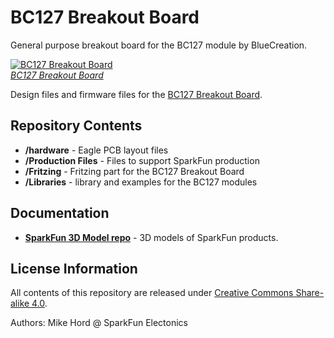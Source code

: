 BC127 Breakout Board
==================

General purpose breakout board for the BC127 module by BlueCreation.

[![BC127 Breakout Board](https://dlnmh9ip6v2uc.cloudfront.net/images/products/1/1/9/2/7/11927-01_medium.jpg)  
*BC127 Breakout Board*](https://www.sparkfun.com/products/11927)

Design files and firmware files for the [BC127 Breakout Board](https://www.sparkfun.com/products/11927).

Repository Contents
-------------------

* **/hardware** - Eagle PCB layout files
* **/Production Files** - Files to support SparkFun production
* **/Fritzing** - Fritzing part for the BC127 Breakout Board
* **/Libraries** - library and examples for the BC127 modules

Documentation
--------------
* **[SparkFun 3D Model repo](https://github.com/sparkfun/3D_Models)** - 3D models of SparkFun products.

License Information
-------------------

All contents of this repository are released under [Creative Commons Share-alike 4.0](http://creativecommons.org/licenses/by-sa/4.0/).

Authors: Mike Hord @ SparkFun Electonics
